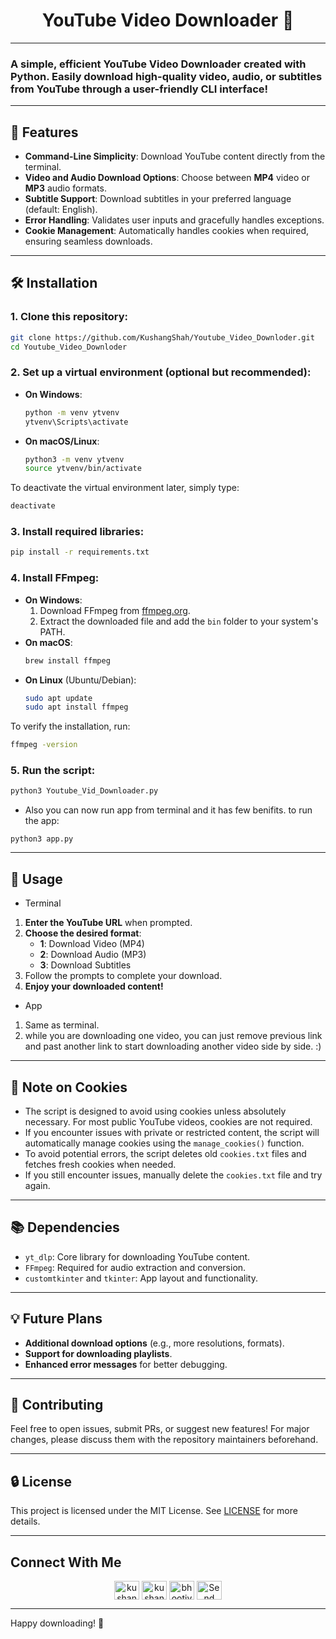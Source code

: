 <h1 align='center'>YouTube Video Downloader 🎥</h1>

---

### A simple, efficient YouTube Video Downloader created with **Python**. Easily download high-quality video, audio, or subtitles from YouTube through a user-friendly CLI interface!

---

## 🌟 Features

- **Command-Line Simplicity**: Download YouTube content directly from the terminal.
- **Video and Audio Download Options**: Choose between **MP4** video or **MP3** audio formats.
- **Subtitle Support**: Download subtitles in your preferred language (default: English).
- **Error Handling**: Validates user inputs and gracefully handles exceptions.
- **Cookie Management**: Automatically handles cookies when required, ensuring seamless downloads.

---

## 🛠 Installation

### 1. **Clone this repository:**
   ```bash
   git clone https://github.com/KushangShah/Youtube_Video_Downloder.git
   cd Youtube_Video_Downloder
   ```

### 2. **Set up a virtual environment** (optional but recommended):
   - **On Windows**:
     ```bash
     python -m venv ytvenv
     ytvenv\Scripts\activate
     ```
   - **On macOS/Linux**:
     ```bash
     python3 -m venv ytvenv
     source ytvenv/bin/activate
     ```

   To deactivate the virtual environment later, simply type:
   ```bash
   deactivate
   ```

### 3. **Install required libraries**:
   ```bash
   pip install -r requirements.txt
   ```

### 4. **Install FFmpeg**:
   - **On Windows**:
     1. Download FFmpeg from [ffmpeg.org](https://ffmpeg.org/download.html).
     2. Extract the downloaded file and add the `bin` folder to your system's PATH.
   - **On macOS**:
     ```bash
     brew install ffmpeg
     ```
   - **On Linux** (Ubuntu/Debian):
     ```bash
     sudo apt update
     sudo apt install ffmpeg
     ```

   To verify the installation, run:
   ```bash
   ffmpeg -version
   ```

### 5. **Run the script:**
   ```bash
   python3 Youtube_Vid_Downloader.py
   ```
- Also you can now run app from terminal and it has few benifits.
to run the app:
```
python3 app.py
```
---

## 📂 Usage
- Terminal

1. **Enter the YouTube URL** when prompted.
2. **Choose the desired format**:  
   - **1**: Download Video (MP4)  
   - **2**: Download Audio (MP3)  
   - **3**: Download Subtitles  
3. Follow the prompts to complete your download.
4. **Enjoy your downloaded content!**

- App
1. Same as terminal.
2. while you are downloading one video, you can just remove previous link and past another link to start downloading another video side by side. :)

---

## 🔄 Note on Cookies

- The script is designed to avoid using cookies unless absolutely necessary. For most public YouTube videos, cookies are not required.
- If you encounter issues with private or restricted content, the script will automatically manage cookies using the `manage_cookies()` function.
- To avoid potential errors, the script deletes old `cookies.txt` files and fetches fresh cookies when needed.
- If you still encounter issues, manually delete the `cookies.txt` file and try again.

---

## 📚 Dependencies

- `yt_dlp`: Core library for downloading YouTube content.
- `FFmpeg`: Required for audio extraction and conversion.
- `customtkinter` and `tkinter`: App layout and functionality.

---

## 💡 Future Plans

- **Additional download options** (e.g., more resolutions, formats).
- **Support for downloading playlists**.
- **Enhanced error messages** for better debugging.

---

## 🤝 Contributing

Feel free to open issues, submit PRs, or suggest new features! For major changes, please discuss them with the repository maintainers beforehand.

---

## 🔒 License

This project is licensed under the MIT License. See [LICENSE](/LICENSE) for more details.

---

## Connect With Me

<p align="center">
    <a href="https://twitter.com/kushang97157764" target="blank"><img align="center" src="https://raw.githubusercontent.com/rahuldkjain/github-profile-readme-generator/master/src/images/icons/Social/twitter.svg" alt="kushang" height="30" width="40" /></a>
    <a href="https://linkedin.com/in/kushang-s-388959268/" target="blank"><img align="center" src="https://raw.githubusercontent.com/rahuldkjain/github-profile-readme-generator/master/src/images/icons/Social/linked-in-alt.svg" alt="kushang" height="30" width="40" /></a>
    <a href="https://instagram.com/bhootiya.renderr/" target="blank"><img align="center" src="https://raw.githubusercontent.com/rahuldkjain/github-profile-readme-generator/master/src/images/icons/Social/instagram.svg" alt="bhootiya.renderr" height="30" width="40" /></a>
    <a href="mailto:kushangshah41@gmail.com" target="blank"><img align="center" src="https://upload.wikimedia.org/wikipedia/commons/4/4e/Gmail_Icon.png" alt="Send Mail to Kushang" height="30" width="40" /></a>
</p>

---

Happy downloading! 🎉


